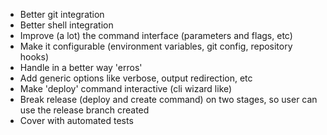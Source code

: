 - Better git integration
- Better shell integration
- Improve (a lot) the command interface (parameters and flags, etc)
- Make it configurable (environment variables, git config, repository hooks)
- Handle in a better way 'erros'
- Add generic options like verbose, output redirection, etc
- Make 'deploy' command interactive (cli wizard like)
- Break release (deploy and create command) on two stages, so user can use the release branch created
- Cover with automated tests
